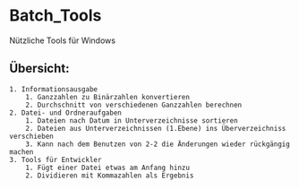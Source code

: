# Batch_Tools
Nützliche Tools für Windows

## Übersicht:
	1. Informationsausgabe
		1. Ganzzahlen zu Binärzahlen konvertieren
		2. Durchschnitt von verschiedenen Ganzzahlen berechnen
	2. Datei- und Ordneraufgaben
		1. Dateien nach Datum in Unterverzeichnisse sortieren
		2. Dateien aus Unterverzeichnissen (1.Ebene) ins Überverzeichniss verschieben
		3. Kann nach dem Benutzen von 2-2 die Änderungen wieder rückgängig machen
	3. Tools für Entwickler
		1. Fügt einer Datei etwas am Anfang hinzu
		2. Dividieren mit Kommazahlen als Ergebnis